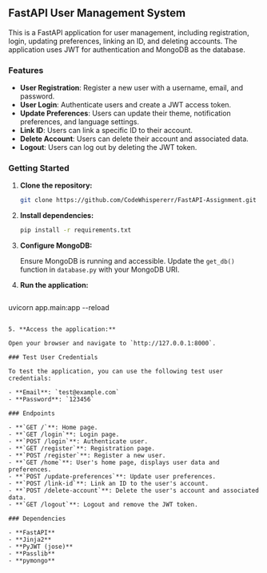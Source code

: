 ## FastAPI User Management System

This is a FastAPI application for user management, including registration, login, updating preferences, linking an ID, and deleting accounts. The application uses JWT for authentication and MongoDB as the database.

### Features

- **User Registration**: Register a new user with a username, email, and password.
- **User Login**: Authenticate users and create a JWT access token.
- **Update Preferences**: Users can update their theme, notification preferences, and language settings.
- **Link ID**: Users can link a specific ID to their account.
- **Delete Account**: Users can delete their account and associated data.
- **Logout**: Users can log out by deleting the JWT token.

### Getting Started

1. **Clone the repository:**

   ```bash
   git clone https://github.com/CodeWhispererr/FastAPI-Assignment.git
   ```

2. **Install dependencies:**

   ```bash
   pip install -r requirements.txt
   ```

3. **Configure MongoDB:**

   Ensure MongoDB is running and accessible. Update the `get_db()` function in `database.py` with your MongoDB URI.

4. **Run the application:**

   ```bash
  uvicorn app.main:app --reload
   ```

5. **Access the application:**

   Open your browser and navigate to `http://127.0.0.1:8000`.

### Test User Credentials

To test the application, you can use the following test user credentials:

- **Email**: `test@example.com`
- **Password**: `123456`

### Endpoints

- **`GET /`**: Home page.
- **`GET /login`**: Login page.
- **`POST /login`**: Authenticate user.
- **`GET /register`**: Registration page.
- **`POST /register`**: Register a new user.
- **`GET /home`**: User's home page, displays user data and preferences.
- **`POST /update-preferences`**: Update user preferences.
- **`POST /link-id`**: Link an ID to the user's account.
- **`POST /delete-account`**: Delete the user's account and associated data.
- **`GET /logout`**: Logout and remove the JWT token.

### Dependencies

- **FastAPI**
- **Jinja2**
- **PyJWT (jose)**
- **Passlib**
- **pymongo**

